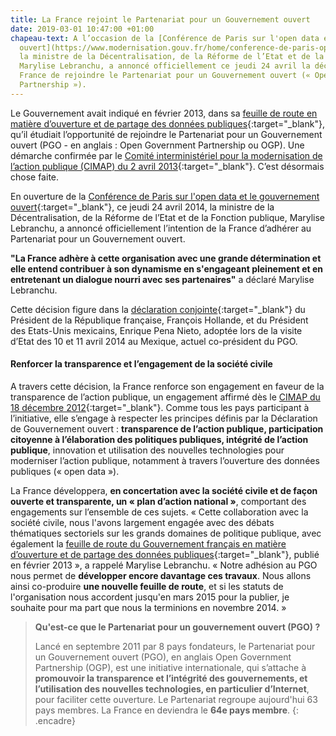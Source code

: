 ```yaml
---
title: La France rejoint le Partenariat pour un Gouvernement ouvert
date: 2019-03-01 10:47:00 +01:00
chapeau-text: A l’occasion de la [Conférence de Paris sur l'open data et le gouvernement
  ouvert](https://www.modernisation.gouv.fr/home/conference-de-paris-open-data-open-gov){:target="_blank"},
  la ministre de la Décentralisation, de la Réforme de l’Etat et de la Fonction publique,
  Marylise Lebranchu, a annoncé officiellement ce jeudi 24 avril la décision de la
  France de rejoindre le Partenariat pour un Gouvernement ouvert (« Open Government
  Partnership »).
---
```


Le Gouvernement avait indiqué en février 2013, dans sa [feuille de route en matière d’ouverture et de partage des données publiques](http://www.etalab.gouv.fr/lafeuillederoutedugouvernementenmatieredouvertureetdepartagedesdonneespubliques){:target="_blank"}, qu’il étudiait  l’opportunité de rejoindre le Partenariat pour un Gouvernement ouvert (PGO - en anglais : Open Government Partnership ou OGP). Une démarche confirmée par le [Comité interministériel pour la modernisation de l’action publique (CIMAP) du 2 avril 2013](https://www.modernisation.gouv.fr/le-sgmap/le-cimap/le-cimap-du-2-avril-2013){:target="_blank"}. C’est désormais chose faite.

En ouverture de la [Conférence de Paris sur l'open data et le gouvernement ouvert](https://www.modernisation.gouv.fr/home/conference-de-paris-open-data-open-gov){:target="_blank"}, ce jeudi 24 avril 2014, la ministre de la Décentralisation, de la Réforme de l’Etat et de la Fonction publique, Marylise Lebranchu, a annoncé officiellement l’intention de la France d’adhérer au Partenariat pour un Gouvernement ouvert.

**"La France adhère à cette organisation avec une grande détermination et elle entend contribuer à son dynamisme en s'engageant pleinement et en entretenant un dialogue nourri avec ses partenaires"** a déclaré Marylise Lebranchu.

Cette décision figure dans la [déclaration conjointe](https://www.elysee.fr/assets/Uploads/La-declaration-conjointe-France-Mexique.pdf){:target="_blank"} du Président de la République française, François Hollande, et du Président des Etats-Unis mexicains, Enrique Pena Nieto, adoptée lors de la visite d’Etat des 10 et 11 avril 2014 au Mexique, actuel co-président du PGO.

#### Renforcer la transparence et l’engagement de la société civile

A travers cette décision, la France renforce son engagement en faveur de la transparence de l’action publique, un engagement affirmé dès le [CIMAP du 18 décembre 2012](https://www.modernisation.gouv.fr/le-sgmap/le-cimap/le-cimap-du-18-decembre-2012){:target="_blank"}. Comme tous les pays participant à l’initiative, elle s’engage à respecter les principes définis par la Déclaration de Gouvernement ouvert : **transparence de l’action publique, participation citoyenne à l’élaboration des politiques publiques, intégrité de l’action publique**, innovation et utilisation des nouvelles technologies pour moderniser l’action publique, notamment à travers l’ouverture des données publiques (« open data »).

La France développera, **en concertation avec la société civile et de façon ouverte et transparente, un « plan d’action national »**, comportant des engagements sur l’ensemble de ces sujets. « Cette collaboration avec la société civile, nous l'avons largement engagée avec des débats thématiques sectoriels sur les grands domaines de politique publique, avec également la [feuille de route du Gouvernement français en matière d’ouverture et de partage des données publiques](http://www.etalab.gouv.fr/lafeuillederoutedugouvernementenmatieredouvertureetdepartagedesdonneespubliques){:target="_blank"}, publié en février 2013 », a rappelé Marylise Lebranchu. « Notre adhésion au PGO nous permet de **développer encore davantage ces travaux**. Nous allons ainsi co-produire **une nouvelle feuille de route**, et si les statuts de l'organisation nous accordent jusqu'en mars 2015 pour la publier, je souhaite pour ma part que nous la terminions en novembre 2014. »

> **Qu'est-ce que le Partenariat pour un gouvernement ouvert (PGO) ?**
> 
> Lancé en septembre 2011 par 8 pays fondateurs, le Partenariat pour un Gouvernement ouvert (PGO), en anglais Open Government Partnership (OGP), est une initiative internationale, qui s’attache à **promouvoir la transparence et l’intégrité des gouvernements, et l’utilisation des nouvelles technologies, en particulier d’Internet**, pour faciliter cette ouverture. Le Partenariat regroupe aujourd'hui 63 pays membres. La France en deviendra le **64e pays membre**.
{: .encadre}




